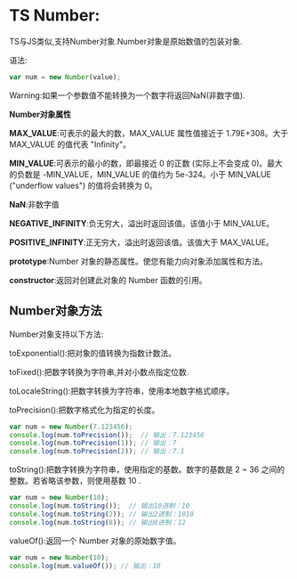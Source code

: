 # TS Number:

TS与JS类似,支持Number对象.Number对象是原始数值的包装对象.

语法:

```js
var num = new Number(value);
```

Warning:如果一个参数值不能转换为一个数字将返回NaN(非数字值).

**Number对象属性**

**MAX_VALUE**:可表示的最大的数，MAX_VALUE 属性值接近于 1.79E+308。大于 MAX_VALUE 的值代表 "Infinity"。 

**MIN_VALUE**:可表示的最小的数，即最接近 0 的正数 (实际上不会变成 0)。最大的负数是 -MIN_VALUE，MIN_VALUE 的值约为 5e-324。小于 MIN_VALUE ("underflow values") 的值将会转换为 0。 

**NaN**:非数字值

**NEGATIVE_INFINITY**:负无穷大，溢出时返回该值。该值小于 MIN_VALUE。 

**POSITIVE_INFINITY**:正无穷大，溢出时返回该值。该值大于 MAX_VALUE。 

**prototype**:Number 对象的静态属性。使您有能力向对象添加属性和方法。

**constructor**:返回对创建此对象的 Number 函数的引用。 

## Number对象方法

Number对象支持以下方法:

toExponential():把对象的值转换为指数计数法。

toFixed():把数字转换为字符串,并对小数点指定位数.

toLocaleString():把数字转换为字符串，使用本地数字格式顺序。

toPrecision():把数字格式化为指定的长度。

```js
var num = new Number(7.123456); 
console.log(num.toPrecision());  // 输出：7.123456 
console.log(num.toPrecision(1)); // 输出：7
console.log(num.toPrecision(2)); // 输出：7.1
```

 toString():把数字转换为字符串，使用指定的基数。数字的基数是 2 ~ 36 之间的整数。若省略该参数，则使用基数 10 .

```js
var num = new Number(10); 
console.log(num.toString());  // 输出10进制：10
console.log(num.toString(2)); // 输出2进制：1010
console.log(num.toString(8)); // 输出8进制：12
```

 valueOf():返回一个 Number 对象的原始数字值。 

```js
var num = new Number(10); 
console.log(num.valueOf()); // 输出：10
```

